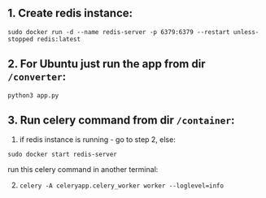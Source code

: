 ## 1. Create redis instance:

`sudo docker run -d --name redis-server -p 6379:6379 --restart unless-stopped redis:latest`

## 2. For Ubuntu just run the app from dir `/converter`:

`python3 app.py`

## 3. Run celery command from dir `/container`:

1) if redis instance is running - go to step 2, else:

`sudo docker start redis-server`

run this celery command in another terminal:

2) `celery -A celeryapp.celery_worker worker --loglevel=info`